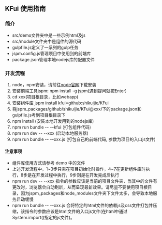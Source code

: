 ## KFui 使用指南

### 简介
  * src/demo文件夹中是一些示例html及js
  * src/module文件夹中是组件的源代码
  * gulpfile.js定义了一系列的gulp任务
  * jspm.config.js管理项目中使用到的前端库
  * package.json管理本地nodejs库的配置文件

### 开发流程
  1. node，npm安装，请前往[node官网](https://nodejs.org/en)下载安装
  2. 安装前端工具jspm: npm install -g jspm(遇到提问就按Enter)
  3. cd xxx(项目根目录，比如webapp)
  4. 安装组件库 jspm install kfui=github:shikuijie/KFui
  5. 将jspm_packages/github/shikuijie/KFui@xxx/下的package.json和gulpfile.js考到项目根目录下
  6. npm install (安装本地开发用到的nodejs库)
  7. npm run bundle -- --kfui (打包组件代码)
  8. npm run dev -- --xxx (启动本地服务器)
  9. npm run bundle -- --xxx.js (打包自己的前端代码, 参数为项目的入口js文件)

#### 注意事项
  * 组件库使用方式请参考 demo 中的文件
  * 上述开发流程中，1~3步只需在项目初始化时操作，4~7在更新组件库时执行，8步是在开发过程中执行，9步则是在开发完成后执行
  * npm run dev -- --xxx 指令的参数应该是当前的项目文件夹，当其中的文件有更改时，浏览器会自动刷新，从而呈现最新效果。请尽量不要使用项目根目录，因为jspm_packages和node_modules文件夹下文件太多，会导致本地服务启动缓慢
  * npm run bundle -- --xxx.js 会将特定的html文件的依赖js及css文件打包并压缩，该指令的参数应该是html文件的入口js文件(在html中通过System.import()指定的js文件)。
